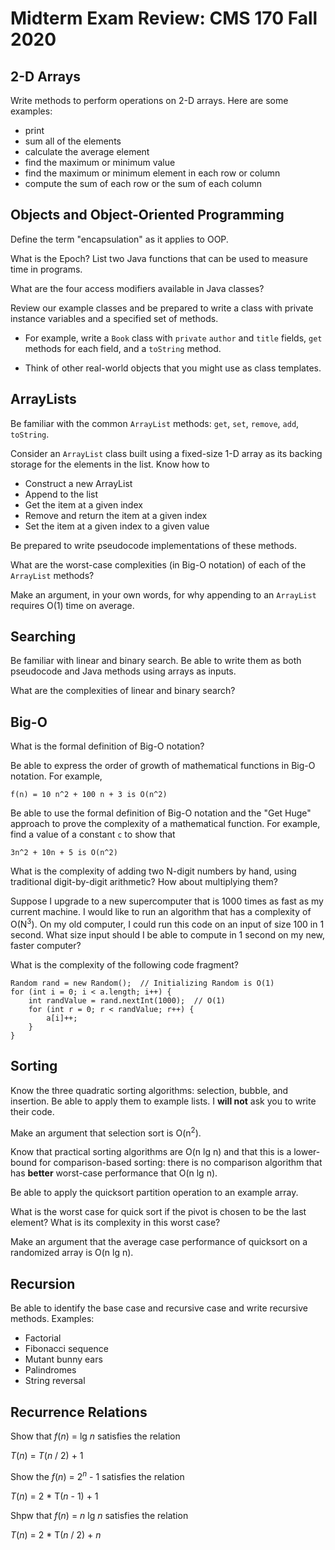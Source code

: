 Midterm Exam Review: CMS 170 Fall 2020
========================================

2-D Arrays
----------
Write methods to perform operations on 2-D arrays. Here are some examples:

- print
- sum all of the elements
- calculate the average element
- find the maximum or minimum value
- find the maximum or minimum element in each row or column
- compute the sum of each row or the sum of each column


Objects and Object-Oriented Programming
---------------------------------------
Define the term "encapsulation" as it applies to OOP.

What is the Epoch? List two Java functions that can be used to
measure time in programs.

What are the four access modifiers available in Java classes?

Review our example classes and be prepared to write a class with
private instance variables and a specified set of methods.

- For example, write a `Book` class with `private` `author` and `title`
    fields, `get` methods for each field, and a `toString` method.
    
- Think of other real-world objects that you might use as class
    templates.
    

ArrayLists
----------
Be familiar with the common `ArrayList` methods: `get`, `set`, `remove`, `add`,
`toString`.

Consider an `ArrayList` class built using a fixed-size 1-D array as
its backing storage for the elements in the list. Know how to

- Construct a new ArrayList
- Append to the list
- Get the item at a given index
- Remove and return the item at a given index
- Set the item at a given index to a given value
    
Be prepared to write pseudocode implementations of these methods.
    
What are the worst-case complexities (in Big-O notation) of each of the `ArrayList` methods?

Make an argument, in your own words, for why appending to an `ArrayList` requires
O(1) time on average.


Searching
---------
Be familiar with linear and binary search. Be able to write them as
both pseudocode and Java methods using arrays as inputs.

What are the complexities of linear and binary search?

Big-O
-----
What is the formal definition of Big-O notation?

Be able to express the order of growth of mathematical functions in
Big-O notation. For example,

```
f(n) = 10 n^2 + 100 n + 3 is O(n^2)
```

Be able to use the formal definition of Big-O notation and the "Get Huge" approach to 
prove the complexity of a mathematical function. For example, find a value of a constant `c` to show that

```
3n^2 + 10n + 5 is O(n^2)
```

What is the complexity of adding two N-digit numbers by hand, using
traditional digit-by-digit arithmetic? How about multiplying them?

Suppose I upgrade to a new supercomputer that is 1000 times as fast
as my current machine. I would like to run an algorithm that has a
complexity of O(N<sup>3</sup>). On my old computer, I could run this code on
an input of size 100 in 1 second. What size input should I be able
to compute in 1 second on my new, faster computer?

What is the complexity of the following code fragment?

```
Random rand = new Random();  // Initializing Random is O(1)
for (int i = 0; i < a.length; i++) {
    int randValue = rand.nextInt(1000);  // O(1)
    for (int r = 0; r < randValue; r++) {
        a[i]++;
    }
}
```


Sorting
-------
Know the three quadratic sorting algorithms: selection, bubble,
and insertion. Be able to apply them to example lists. I **will not** ask
you to write their code.

Make an argument that selection sort is O(n<sup>2</sup>).

Know that practical sorting algorithms are O(n lg n) and that this
is a lower-bound for comparison-based sorting: there is no comparison
algorithm that has **better** worst-case performance that O(n lg n).

Be able to apply the quicksort partition operation to an example array.

What is the worst case for quick sort if the pivot is chosen to be
the last element? What is its complexity in this worst case?

Make an argument that the average case performance of quicksort on a randomized
array is O(n lg n).


Recursion
---------
Be able to identify the base case and recursive case and write
recursive methods. Examples:

- Factorial
- Fibonacci sequence
- Mutant bunny ears
- Palindromes
- String reversal
    
    
Recurrence Relations
--------------------
Show that *f*(*n*) = lg *n* satisfies the relation

*T*(*n*) = *T*(*n* / 2) + 1
    
Show the *f*(*n*) = 2<sup>*n*</sup> - 1 satisfies the relation

*T*(*n*) = 2 * T(*n* - 1) + 1
    
Shpw that *f*(*n*) = *n* lg *n* satisfies the relation

*T*(*n*) = 2 * T(*n* / 2) + *n*
